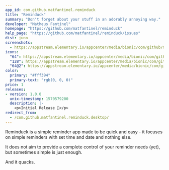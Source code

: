 ```yaml
---
app_id: com.github.matfantinel.reminduck
title: "Reminduck"
summary: "Don't forget about your stuff in an adorably annoying way."
developer: "Matheus Fantinel"
homepage: "https://github.com/matfantinel/reminduck"
help_page: "https://github.com/matfantinel/reminduck/issues"
dist: juno
screenshots:
  - https://appstream.elementary.io/appcenter/media/bionic/com/github/matfantinel.reminduck/1DD2E585D99B3899B4A3F686769B05B4/screenshots/image-1_orig.png
icons:
  "64": https://appstream.elementary.io/appcenter/media/bionic/com/github/matfantinel.reminduck/1DD2E585D99B3899B4A3F686769B05B4/icons/64x64/com.github.matfantinel.reminduck_com.github.matfantinel.reminduck.png
  "128": https://appstream.elementary.io/appcenter/media/bionic/com/github/matfantinel.reminduck/1DD2E585D99B3899B4A3F686769B05B4/icons/128x128/com.github.matfantinel.reminduck_com.github.matfantinel.reminduck.png
  "64@2": https://appstream.elementary.io/appcenter/media/bionic/com/github/matfantinel.reminduck/1DD2E585D99B3899B4A3F686769B05B4/icons/64x64@2/com.github.matfantinel.reminduck_com.github.matfantinel.reminduck.png
color:
  primary: "#fff394"
  primary-text: "rgb(0, 0, 0)"
price: 1
releases:
- version: 1.0.0
  unix-timestamp: 1570579200
  description: |-
    <p>Initial Release 🦆</p>
redirect_from:
  - /com.github.matfantinel.reminduck.desktop/
---
```


<p>Reminduck is a simple reminder app made to be quick and easy - it focuses on simple reminders with set time and date and nothing else.</p>
<p>It does not aim to provide a complete control of your reminder needs (yet), but sometimes simple is just enough.</p>
<p>And it quacks.</p>